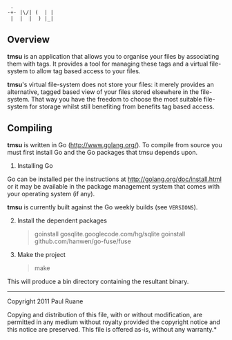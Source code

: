      .
    -+- |\/| (  | | 
     |  |  |  ) |_|

Overview
--------

**tmsu** is an application that allows you to organise your files by associating
them with tags. It provides a tool for managing these tags and a virtual file-
system to allow tag based access to your files.

**tmsu**'s virtual file-system does not store your files: it merely provides an
alternative, tagged based view of your files stored elsewhere in the file-
system. That way you have the freedom to choose the most suitable file-system
for storage whilst still benefiting from benefits tag based access.

Compiling
---------

**tmsu** is written in Go (http://www.golang.org/). To compile from source you
must first install Go and the Go packages that tmsu depends upon.

1. Installing Go

Go can be installed per the instructions at <http://golang.org/doc/install.html>
or it may be available in the package management system that comes with your
operating system (if any).

**tmsu** is currently built against the Go weekly builds (see `VERSIONS`).

2. Install the dependent packages

    > goinstall gosqlite.googlecode.com/hg/sqlite
    > goinstall github.com/hanwen/go-fuse/fuse

3. Make the project

    > make

This will produce a bin directory containing the resultant binary.

- - -

Copyright 2011 Paul Ruane

Copying and distribution of this file, with or without modification,
are permitted in any medium without royalty provided the copyright
notice and this notice are preserved.  This file is offered as-is,
without any warranty.*

